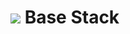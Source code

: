 # ![][stack] Base Stack

[stack]: https://raw.githubusercontent.com/neobip/shellStack/main/media/stack.svg 